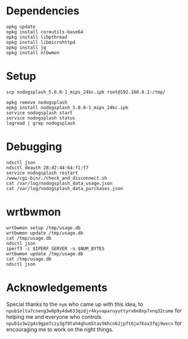 # Dependencies

```
opkg update
opkg install coreutils-base64
opkg install libpthread
opkg install libmicrohttpd
opkg install jq
opkg install nlbwmon
```

# Setup

```
scp nodogsplash_5.0.0-1_mips_24kc.ipk root@192.168.8.1:/tmp/

opkg remove nodogsplash
opkg install nodogsplash_5.0.0-1_mips_24kc.ipk
service nodogsplash start
service nodogsplash status
logread | grep nodogsplash
```

# Debugging

```
ndsctl json
ndsctl deauth 28:d2:44:64:f1:f7
service nodogsplash restart
/www/cgi-bin/./check_and_disconnect.sh
cat /var/log/nodogsplash_data_usage.json
cat /var/log/nodogsplash_data_purchases.json
```

# wrtbwmon

```
wrtbwmon setup /tmp/usage.db
wrtbwmon update /tmp/usage.db
cat /tmp/usage.db
ndsctl json
iperf3 -c $IPERF_SERVER -n $NUM_BYTES
wrtbwmon update /tmp/usage.db
cat /tmp/usage.db
ndsctl json
```


# Acknowledgements

Special thanks to the `nym` who came up with this idea, to
`npub1elta7cneng3w8p9y4dw633qzdjr4kyvaparuyuttyrx6e8xp7xnq32cume` for
helping me and everyone who controls
`npub1u3w2g4s9gpefczy3gf8tah4ghum5tav56hcn62jpft6jw76ax3fqj9wxcv` for
encouraging me to work on the right things.

